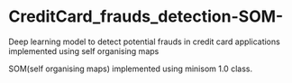# CreditCard_frauds_detection-SOM-
Deep learning model to detect potential frauds in credit card applications implemented using self organising maps

SOM(self organising maps) implemented using minisom 1.0 class.
